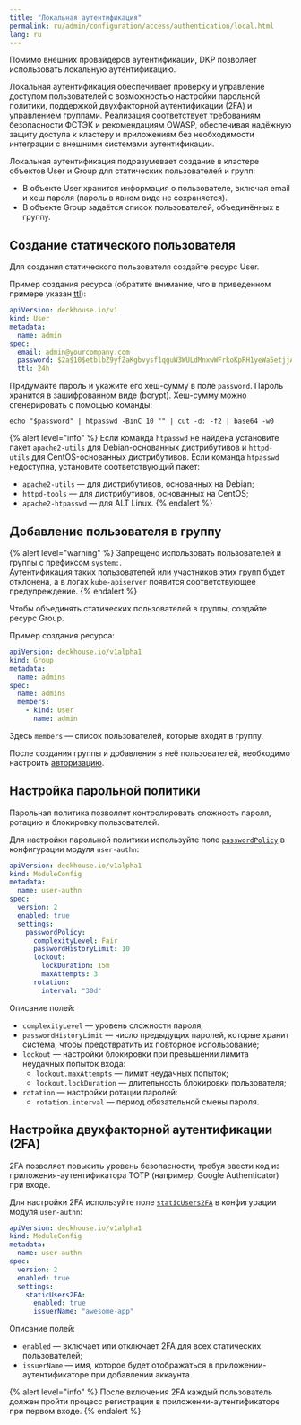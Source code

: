 ```yaml
---
title: "Локальная аутентификация"
permalink: ru/admin/configuration/access/authentication/local.html
lang: ru
---
```


Помимо внешних провайдеров аутентификации, DKP позволяет использовать локальную аутентификацию.

Локальная аутентификация обеспечивает проверку и управление доступом пользователей с возможностью настройки парольной политики, поддержкой двухфакторной аутентификации (2FA) и управлением группами.
Реализация соответствует требованиям безопасности ФСТЭК и рекомендациям OWASP, обеспечивая надёжную защиту доступа к кластеру и приложениям без необходимости интеграции с внешними системами аутентификации.

Локальная аутентификация подразумевает создание в кластере объектов User и Group для статических пользователей и групп:

- В объекте User хранится информация о пользователе, включая email и хеш пароля (пароль в явном виде не сохраняется).
- В объекте Group задаётся список пользователей, объединённых в группу.

## Создание статического пользователя

Для создания статического пользователя создайте ресурс User.

Пример создания ресурса (обратите внимание, что в приведенном примере указан [ttl](/modules/user-authn/cr.html#user-v1-spec-ttl)):

```yaml
apiVersion: deckhouse.io/v1
kind: User
metadata:
  name: admin
spec:
  email: admin@yourcompany.com
  password: $2a$10$etblbZ9yfZaKgbvysf1qguW3WULdMnxwWFrkoKpRH1yeWa5etjjAa
  ttl: 24h
```

Придумайте пароль и укажите его хеш-сумму в поле `password`. Пароль хранится в зашифрованном виде (bcrypt).
Хеш-сумму можно сгенерировать с помощью команды:

```shell
echo "$password" | htpasswd -BinC 10 "" | cut -d: -f2 | base64 -w0
```

{% alert level="info" %}
Если команда `htpasswd` не найдена установите пакет `apache2-utils` для Debian-основанных дистрибутивов и `httpd-utils` для CentOS-основанных дистрибутивов.
Если команда `htpasswd` недоступна, установите соответствующий пакет:

* `apache2-utils` — для дистрибутивов, основанных на Debian;
* `httpd-tools` — для дистрибутивов, основанных на CentOS;
* `apache2-htpasswd` — для ALT Linux.
{% endalert %}

## Добавление пользователя в группу

{% alert level="warning" %}
Запрещено использовать пользователей и группы с префиксом `system:`.  
Аутентификация таких пользователей или участников этих групп будет отклонена, а в логах `kube-apiserver` появится соответствующее предупреждение.
{% endalert %}

Чтобы объединять статических пользователей в группы, создайте ресурс Group.

Пример создания ресурса:

```yaml
apiVersion: deckhouse.io/v1alpha1
kind: Group
metadata:
  name: admins
spec:
  name: admins
  members:
    - kind: User
      name: admin
```

Здесь `members` — список пользователей, которые входят в группу.

После создания группы и добавления в неё пользователей, необходимо настроить [авторизацию](../../access/authorization/).

## Настройка парольной политики

Парольная политика позволяет контролировать сложность пароля, ротацию и блокировку пользователей.

Для настройки парольной политики используйте поле [`passwordPolicy`](/modules/user-authn/configuration.html#parameters-passwordpolicy) в конфигурации модуля `user-authn`:

```yaml
apiVersion: deckhouse.io/v1alpha1
kind: ModuleConfig
metadata:
  name: user-authn
spec:
  version: 2
  enabled: true
  settings:
    passwordPolicy:
      complexityLevel: Fair
      passwordHistoryLimit: 10
      lockout:
        lockDuration: 15m
        maxAttempts: 3
      rotation:
        interval: "30d"
```

Описание полей:

- `complexityLevel` — уровень сложности пароля;
- `passwordHistoryLimit` — число предыдущих паролей, которые хранит система, чтобы предотвратить их повторное использование;
- `lockout` — настройки блокировки при превышении лимита неудачных попыток входа:
  - `lockout.maxAttempts` — лимит неудачных попыток;
  - `lockout.lockDuration` — длительность блокировки пользователя;
- `rotation` — настройки ротации паролей:
  - `rotation.interval` — период обязательной смены пароля.

## Настройка двухфакторной аутентификации (2FA)

2FA позволяет повысить уровень безопасности, требуя ввести код из приложения-аутентификатора TOTP (например, Google Authenticator) при входе.

Для настройки 2FA используйте поле [`staticUsers2FA`](/modules/user-authn/configuration.html#parameters-staticusers2fa) в конфигурации модуля `user-authn`:

```yaml
apiVersion: deckhouse.io/v1alpha1
kind: ModuleConfig
metadata:
  name: user-authn
spec:
  version: 2
  enabled: true
  settings:
    staticUsers2FA:
      enabled: true
      issuerName: "awesome-app"
```

Описание полей:

- `enabled` — включает или отключает 2FA для всех статических пользователей;
- `issuerName` — имя, которое будет отображаться в приложении-аутентификаторе при добавлении аккаунта.

{% alert level="info" %}
После включения 2FA каждый пользователь должен пройти процесс регистрации в приложении-аутентификаторе при первом входе.
{% endalert %}
